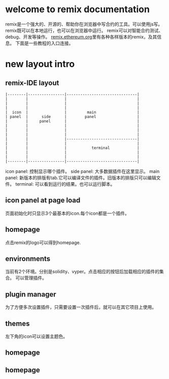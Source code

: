 # welcome to remix documentation
remix是一个强大的、开源的、帮助你在浏览器中写合约的工具。可以使用js写。remix既可以在本地运行，也可以在浏览器中运行。
remix可以对智能合约测试、debug、开发等操作。
[remix.ethereum.org](http://remix.ethereum.org/)里有各种各样版本的remix，及其信息。
下面是一些教程的入口连接。

# new layout intro

## remix-IDE layout

```
|--------|----------------|-------------------------------|
|        |                |                               |
|        |                |                               |
|        |                |                               |
|  icon  |                |         main                  |
| panel  |      side      |        panel                  |
|        |     panel      |                               |
|        |                |                               |
|        |                |                               |
|        |                |                               |
|        |                |-------------------------------|
|        |                |                               |
|        |                |           terminal            |
|        |                |                               |
|        |                |                               |
|--------|----------------|-------------------------------|
```

icon panel: 控制显示哪个插件。
side panel: 大多数据插件在这里显示。
main panel: 新版本的排版有tab.它可以编译文件的插件。旧版本的排版只可以编辑文件。
terminal:   可以看到运行的结果。也可以运行脚本。

## icon panel at page load

页面初始化时只显示3个最基本的icon.每个icon都是一个插件。

## homepage

点击remix的logo可以得到homepage.

## environments

当前有2个环境。分别是solidity、vyper。点击相应的按钮后加载相应的插件的集合。
可以管理插件。

## plugin manager

为了方便多次设置插件，只需要设置一次插件后，就可以在其它项目上使用。

## themes

左下角的icon可以设置主题色。

## homepage
## homepage